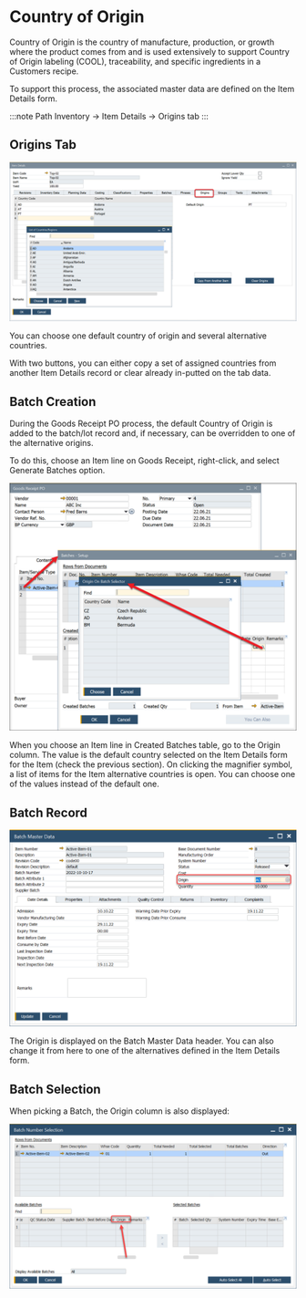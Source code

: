 # Country of Origin

Country of Origin is the country of manufacture, production, or growth where the product comes from and is used extensively to support Country of Origin labeling (COOL), traceability, and specific ingredients in a Customers recipe.

To support this process, the associated master data are defined on the Item Details form.

:::note Path
Inventory → Item Details → Origins tab
:::

## Origins Tab

![Origins Tab](./media/item-details-origin.png)

You can choose one default country of origin and several alternative countries.

With two buttons, you can either copy a set of assigned countries from another Item Details record or clear already in-putted on the tab data.

## Batch Creation

During the Goods Receipt PO process, the default Country of Origin is added to the batch/lot record and, if necessary, can be overridden to one of the alternative origins.

To do this, choose an Item line on Goods Receipt, right-click, and select Generate Batches option.

![Origin Batch](./media/origin-on-batch-selector.png)

When you choose an Item line in Created Batches table, go to the Origin column. The value is the default country selected on the Item Details form for the Item (check the previous section). On clicking the magnifier symbol, a list of items for the Item alternative countries is open. You can choose one of the values instead of the default one.

## Batch Record

![Batch Master Data Header](./media/bmd-origin.png)

The Origin is displayed on the Batch Master Data header. You can also change it from here to one of the alternatives defined in the Item Details form.

## Batch Selection

When picking a Batch, the Origin column is also displayed:

![Batch Selection Origin](./media/batches-origin.png)
